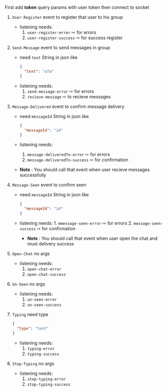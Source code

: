First add **token** query params with user token
then connect to socket

1. `User-Register` event to register that user to his group

   - listening needs:
     1. `user-register-error` ⇨ for errors
     2. `user-register-success` ⇨ for success register

2. `Send-Message` event to send messages in group
   - need `text` String in json like
     ```json
     {
       "text": "a7a"
     }
     ```
   - listening needs:
     1. `send-message-error` ⇨ for errors
     2. `recieve-message` ⇨ to recieve messages
3. `Message-Delivered` event to confirm message delivery

   - need `messageId` String in json like
     ```json
     {
       "messageId": "id"
     }
     ```
   - listening needs:

     1. `message-deliveredTo-error` ⇨ for errors
     2. `message-deliveredTo-success` ⇨ for confirmation

   - **Note** : You should call that event when user recieve messages successfully

4. `Message-Seen` event to confirm seen

   - need `messageId` String in json like
     ```json
     {
       "messageId": "id"
     }
     ```
   - listening needs: 1. `mmessage-seen-error` ⇨ for errors 2. `message-seen-success` ⇨ for confirmation

     - **Note** : You should call that event when user open the chat and must delivery success

5. `Open-Chat` no args

   - listening needs:
     1. `open-chat-error`
     2. `open-chat-success`

6. `Un-Seen` no args

   - listening needs:
     1. `un-seen-error`
     2. `un-seen-success`

7. `Typing` need type

   ```json
   {
     "type": "text"
   }
   ```

   - listening needs:
     1. `typing-error`
     2. `typing-success`

8. `Stop-Typing` no args
   - listening needs:
     1. `stop-typing-error`
     2. `stop-typing-success`
